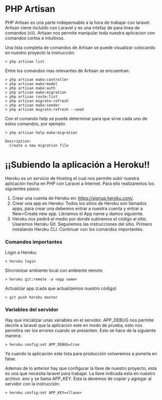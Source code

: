 # PHP Artisan

PHP Artisan es una parte indispensable a la hora de trabajar con laravel. Artisan viene incluido con Laravel y es una intefaz de para linea de comandos (cli). Artisan nos permite manipular toda nuestra aplicacion con comandos cortos e intuitivos.

Una lista completa de comandos de Artisan se puede visualizar colocando en nuestro proyecto la instrucción:
~~~
> php artisan list
~~~

Entre los comandos mas relevantes de Artisan se encuentran:
~~~
> php artisan make:controller
> php artisan make:model
> php artisan make:auth
> php artisan make:migration
> php artisan route:list
> php artisan migrate:refresh
> php artisan make:seeder
> php artisan migrate:refresh --seed
~~~

Con el comando help se puede determinar para que sirve cada uno de estos comandos, por ejemplo:

~~~
> php artisan help make:migration

Description:
  Create a new migration file
~~~


# ¡¡Subiendo la aplicación a Heroku!!

Heroku es un servicio de Hosting el cual nos permite subir nuestra aplicación hecha en PHP con Laravel a Internet.
Para ello realizaremos los siguientes pasos:
1. Crear una cuenta de Heroku en: https://signup.heroku.com/.
2. Crear una app en Heroku:
	Todos los sitios de Heroku son llamados apps, para crear una debemos entrar a nuestra cuenta y entrar a New>Create new app.
 Llenamos el App name y damos siguiente.
3. Heroku nos pedirá el medio por donde subiremos el código al sitio. Usaremos Heroku Git.
Seguiremos las instrucciones del sitio. Primero instalando Heroku CLI. Continuar con los comandos importantes.

### Comandos importantes
Login a Heroku:
~~~
> heroku login
~~~
Sincronizar ambiente local con ambiente remoto
~~~
> heroku git:remote -a <app name>
~~~

Actualizar app (cada que actualizemos nuestro código)
~~~
> git push heroku master
~~~

### Variables del servidor
Hay que inicializar unas variables en el servidor.
APP_DEBUG nos permite decirle a laravel que la aplicacion este en modo de prueba, esto nos permitira ver los errores cuando se presenten.  Esto se hace de la siguiente manera:
~~~
> heroku config:set APP_DEBUG=true
~~~
Ya cuando la aplicación este lista para producción volveremos a ponerla en false.

Ademas de lo anterior hay que configurar la llave de nuestro proyecto, esta es una que necesita laravel para trabajar. La llave indicada esta en nuestro archivo .env y se llama APP_KEY. Esta la devemos de copiar y agregar al servidor con la instrucción:
~~~
> heroku config:set APP_KEY=<llave>
~~~
